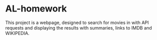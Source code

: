 # AL-homework

This project is a webpage, designed to search for movies in with API requests and displaying the results with summaries, links to IMDB and WIKIPEDIA.
